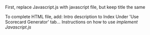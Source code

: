 First, replace Javascript.js with javascript file, but keep title the same

To complete HTML file, add:
  Intro description to Index 
  Under 'Use Scorecard Generator' tab...
    Instructions on how to use
    *implement Javascript.js*
    <script>
    function ...() {}
    </script>



